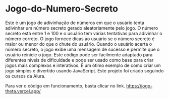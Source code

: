 # Jogo-do-Numero-Secreto

Este é um jogo de adivinhação de números em que o usuário tenta adivinhar um número secreto gerado aleatoriamente pelo jogo. O número secreto está entre 1 e 100 e o usuário tem várias tentativas para adivinhar o número correto. O jogo fornece dicas ao usuário se o número secreto é maior ou menor do que o chute do usuário. Quando o usuário acerta o número secreto, o jogo exibe uma mensagem de sucesso e permite que o usuário reinicie o jogo.
Este código pode ser facilmente adaptado para diferentes níveis de dificuldade e pode ser usado como base para criar jogos mais complexos e interativos. É um ótimo exemplo de como criar um jogo simples e divertido usando JavaScript.
Este projeto foi criado seguindo os cursos da Alura.

Para ver o código em funcionamento, basta clicar no link.
https://jogo-theta.vercel.app/
